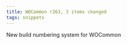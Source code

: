```yaml
---
title: WOCommon r263, 3 items changed
tags: snippets
---
```


New build numbering system for WOCommon
